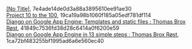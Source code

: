 [[No Title]](http://www.google.com/mobile/blackberry/sync), 7e4ade14de0d3a88a3895610ee91ae30  
[Project 10 to the 100](http://www.project10tothe100.com/index.html), 19ca19a98b1060f185a05edf781df114  
[  Django on Google App Engine: Templates and static files : Thomas Brox R&oslash;st](http://thomas.broxrost.com/2008/04/20/django-on-google-app-engine-templates-and-static-files), 41849c7536fd38d28c6414a0f6200e59  
[  Django on Google App Engine in 13 simple steps : Thomas Brox R&oslash;st](http://thomas.broxrost.com/2008/04/08/django-on-google-app-engine), 1ca72bf483255bf1995ad6a6e560ec40  

